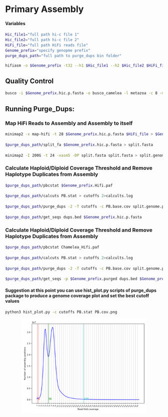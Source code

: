 # Primary Assembly

#### Variables

```bash
Hic_file1="full path hi-c file 1"
Hic_file2="full path hi-c file 2"
HiFi_file="full path HiFi reads file"
Genome_prefix="specify genopme prefix"
purge_dups_path="full path to purge_dups bin folder"
```

```bash
hifiasm -o $Genome_prefix -t32 --h1 $Hic_file1 --h2 $Hic_file2 $HiFi_file -s 0.35 --primary > hifi_assembly_hic_primary.log 2>&1 &
```

## Quality Control

```bash
busco -i $Genome_prefix.hic.p.fasta -o busco_camelea -l metazoa -c 8 -m geno -f ##change the parameters based on the organism of interest
```

## Running Purge_Dups:

### Map HiFi Reads to Assembly and Assembly to itself

```bash
minimap2 -x map-hifi -t 28 $Genome_prefix.hic.p.fasta $HiFi_file > $Genome_prefix.Hifi.paf

$purge_dups_path/split_fa $Genome_prefix.hic.p.fasta > split.fasta

minimap2 -I 200G -t 24 -xasm5 -DP split.fasta split.fasta > split.genome.paf
```

### Calculate Haploid/Diploid Coverage Threshold and Remove Haplotype Duplicates from Assembly

```bash
$purge_dups_path/pbcstat $Genome_prefix.Hifi.paf

$purge_dups_path/calcuts PB.stat > cutoffs 2>calcults.log

$purge_dups_path/purge_dups -2 -T cutoffs -c PB.base.cov split.genome.paf > dups.bed 2> purge_dups.log

$purge_dups_path/get_seqs dups.bed $Genome_prefix.hic.p.fasta
```

### Calculate Haploid/Diploid Coverage Threshold and Remove Haplotype Duplicates from Assembly

```bash
$purge_dups_path/pbcstat Chamelea_Hifi.paf

$purge_dups_path/calcuts PB.stat > cutoffs 2>calcults.log

$purge_dups_path/purge_dups -2 -T cutoffs -c PB.base.cov split.genome.paf > dups.bed 2> purge_dups.log

$purge_dups_path/get_seqs -p $Genome_prefix.purged dups.bed $Genome_prefix.hic.p.fasta
```
#### Suggestion at this point you can use hist_plot.py scripts of purge_dups package to produce a genome coverage plot and set the best cutoff values

```bash
python3 hist_plot.py -c cutoffs PB.stat PB.cov.png
```

<p align="center">
<img src='../pictures/PB.cov.png' width='400'>
</p>

